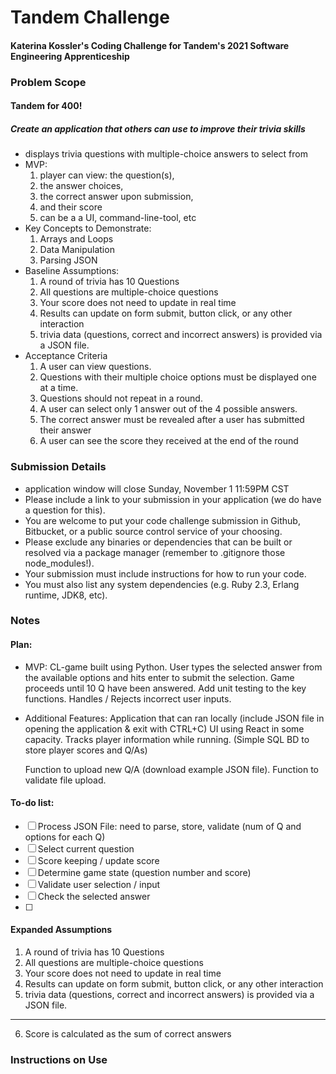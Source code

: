 # Tandem Challenge 
#### Katerina Kossler's Coding Challenge for Tandem's 2021 Software Engineering Apprenticeship

### Problem Scope
#### Tandem for 400!
##### Create an application that others can use to improve their trivia skills
- displays trivia questions with multiple-choice answers to select from
- MVP:
  1. player can view: the question(s), 
  2. the answer choices, 
  3. the correct answer upon submission, 
  4. and their score
  4. can be a a UI, command-line-tool, etc 
- Key Concepts to Demonstrate:
  1. Arrays and Loops
  2. Data Manipulation
  3. Parsing JSON
- Baseline Assumptions:
  1. A round of trivia has 10 Questions
  2. All questions are multiple-choice questions
  3. Your score does not need to update in real time
  4. Results can update on form submit, button click, or any other interaction
  5. trivia data (questions, correct and incorrect answers) is provided via a JSON file.
- Acceptance Criteria
  1. A user can view questions.
  2. Questions with their multiple choice options must be displayed one at a time.
  3. Questions should not repeat in a round.
  4. A user can select only 1 answer out of the 4 possible answers.
  5. The correct answer must be revealed after a user has submitted their answer
  6. A user can see the score they received at the end of the round

### Submission Details
- application window will close Sunday,
November 1 11:59PM CST
- Please include a link to your submission in your application (we do have a
question for this). 
- You are welcome to put your code challenge submission in Github, Bitbucket, or a public source control service of your choosing.
- Please exclude any binaries or dependencies that can be built or resolved via a
package manager (remember to .gitignore those node_modules!).
- Your submission must include instructions for how to run your code. 
- You must
also list any system dependencies (e.g. Ruby 2.3, Erlang runtime, JDK8, etc).

### Notes
#### Plan:
- MVP:
  CL-game built using Python.
  User types the selected answer from the available options and hits enter to submit the selection. Game proceeds until 10 Q have been answered.
  Add unit testing to the key functions.
  Handles / Rejects incorrect user inputs.
- Additional Features:
  Application that can ran locally (include JSON file in opening the application & exit with CTRL+C)
  UI using React in some capacity.
  Tracks player information while running. 
  (Simple SQL BD to store player scores and Q/As)
  
  Function to upload new Q/A (download example JSON file).
  Function to validate file upload. 
#### To-do list:
- [ ] Process JSON File: need to parse, store, validate (num of Q and options for each Q)
- [ ] Select current question
- [ ] Score keeping / update score
- [ ] Determine game state (question number and score)
- [ ] Validate user selection / input
- [ ] Check the selected answer
- [ ] 

#### Expanded Assumptions
1. A round of trivia has 10 Questions
2. All questions are multiple-choice questions
3. Your score does not need to update in real time
4. Results can update on form submit, button click, or any other interaction
5. trivia data (questions, correct and incorrect answers) is provided via a JSON file.
----------------------------------------------------
6. Score is calculated as the sum of correct answers

### Instructions on Use

